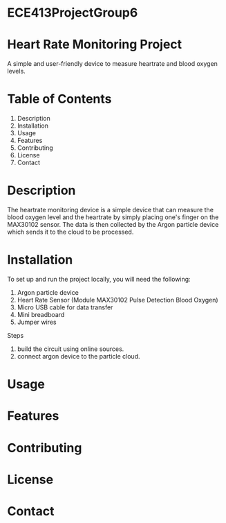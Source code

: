 # ECE413ProjectGroup6
# Heart Rate Monitoring Project
A simple and user-friendly device to measure heartrate and blood oxygen levels.

# Table of Contents
1. Description
2. Installation
3. Usage
4. Features
5. Contributing
6. License
7. Contact

# Description
The heartrate monitoring device is a simple device that can measure the blood oxygen level and the heartrate by simply placing one's finger on the MAX30102 sensor. The data is then collected by the Argon particle device which sends it to the cloud to be processed.

# Installation
To set up and run the project locally, you will need the following:
1. Argon particle device
2. Heart Rate Sensor (Module MAX30102 Pulse Detection Blood Oxygen)
3. Micro USB cable for data transfer
4. Mini breadboard
5. Jumper wires

Steps
1. build the circuit using online sources.
2. connect argon device to the particle cloud.


# Usage

# Features

# Contributing

# License

# Contact
